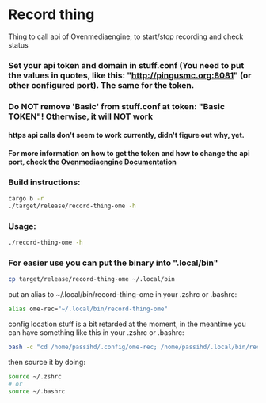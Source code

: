 # Record thing

Thing to call api of Ovenmediaengine, to start/stop recording and check status

### Set your api token and domain in stuff.conf (You need to put the values in quotes, like this: "http://pingusmc.org:8081" (or other configured port). The same for the token.
### Do NOT remove 'Basic' from stuff.conf at token: "Basic TOKEN"! Otherwise, it will NOT work
#### https api calls don't seem to work currently, didn't figure out why, yet.

#### For more information on how to get the token and how to change the api port, check the [Ovenmediaengine Documentation](https://airensoft.gitbook.io/ovenmediaengine/rest-api)

### Build instructions:
```bash
cargo b -r
./target/release/record-thing-ome -h
```

### Usage:
```bash
./record-thing-ome -h
```

### For easier use you can put the binary into ".local/bin"
```bash
cp target/release/record-thing-ome ~/.local/bin
```

put an alias to ~/.local/bin/record-thing-ome in your .zshrc or .bashrc:
```bash
alias ome-rec="~/.local/bin/record-thing-ome"
```

config location stuff is a bit retarded at the moment, in the meantime you can have something like this in your .zshrc or .bashrc:
```bash
bash -c "cd /home/passihd/.config/ome-rec; /home/passihd/.local/bin/record-thing-ome -h"
```

then source it by doing:
```bash
source ~/.zshrc 
# or 
source ~/.bashrc
```
